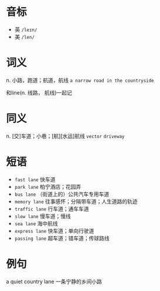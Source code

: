 # 音标

- 英 `/leɪn/`
- 美 `/len/`

# 词义

n. 小路，跑道；航道，航线
`a narrow road in the countryside`



和line(n. 线路， 航线)一起记

# 同义

n. [交]车道；小巷；[航][水运]航线
`vector` `driveway`

# 短语

- `fast lane` 快车道
- `park lane` 柏宁酒店；花园弄
- `bus lane` （街道上的）公共汽车专用车道
- `memory lane` 往事感怀；分隔带车道；人生道路的轨迹
- `traffic lane` 行车道；通车车道
- `slow lane` 慢车道；慢线
- `sea lane` 海中航线
- `express lane` 快车道；单向行驶道
- `passing lane` 超车道；错车道；传球路线

# 例句

a quiet country lane
一条宁静的乡间小路


